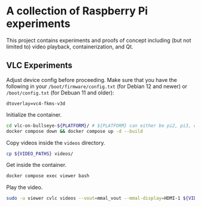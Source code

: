 # A collection of Raspberry Pi experiments

This project contains experiments and proofs of concept including (but not limited to)
video playback, containerization, and Qt.

## VLC Experiments

Adjust device config before proceeding. Make sure that you have the following in your
`/boot/firmware/config.txt` (for Debian 12 and newer) or `/boot/config.txt` (for
Debuan 11 and older):

```
dtoverlay=vc4-fkms-v3d
```

Initialize the container.

```bash
cd vlc-on-bullseye-${PLATFORM}/ # ${PLATFORM} can either be pi2, pi3, or pi4.
docker compose down && docker compose up -d --build
```

Copy videos inside the `videos` directory.

```bash
cp ${VIDEO_PATHS} videos/
```

Get inside the container.

```bash
docker compose exec viewer bash
```

Play the video.

```bash
sudo -u viewer cvlc videos --vout=mmal_vout --mmal-display=HDMI-1 ${VIDEO_FILE}
```


